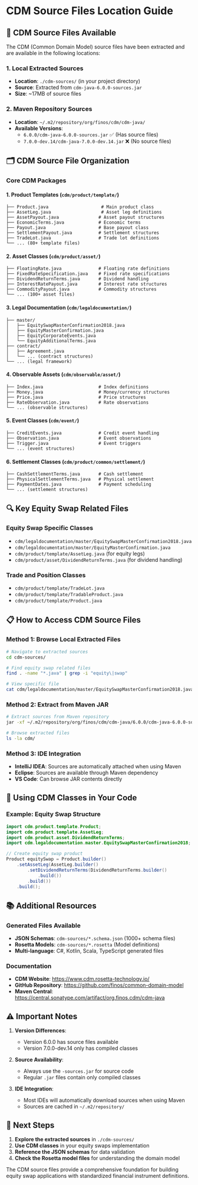 # CDM Source Files Location Guide

## 📁 **CDM Source Files Available**

The CDM (Common Domain Model) source files have been extracted and are available in the following locations:

### **1. Local Extracted Sources**
- **Location**: `./cdm-sources/` (in your project directory)
- **Source**: Extracted from `cdm-java-6.0.0-sources.jar`
- **Size**: ~17MB of source files

### **2. Maven Repository Sources**
- **Location**: `~/.m2/repository/org/finos/cdm/cdm-java/`
- **Available Versions**:
  - `6.0.0/cdm-java-6.0.0-sources.jar` ✅ (Has source files)
  - `7.0.0-dev.14/cdm-java-7.0.0-dev.14.jar` ❌ (No source files)

## 🗂️ **CDM Source File Organization**

### **Core CDM Packages**

#### **1. Product Templates** (`cdm/product/template/`)
```
├── Product.java                    # Main product class
├── AssetLeg.java                   # Asset leg definitions
├── AssetPayout.java               # Asset payout structures
├── EconomicTerms.java             # Economic terms
├── Payout.java                    # Base payout class
├── SettlementPayout.java          # Settlement structures
├── TradeLot.java                  # Trade lot definitions
└── ... (80+ template files)
```

#### **2. Asset Classes** (`cdm/product/asset/`)
```
├── FloatingRate.java              # Floating rate definitions
├── FixedRateSpecification.java    # Fixed rate specifications
├── DividendReturnTerms.java       # Dividend handling
├── InterestRatePayout.java        # Interest rate structures
├── CommodityPayout.java           # Commodity structures
└── ... (100+ asset files)
```

#### **3. Legal Documentation** (`cdm/legaldocumentation/`)
```
├── master/
│   ├── EquitySwapMasterConfirmation2018.java
│   ├── EquityMasterConfirmation.java
│   ├── EquityCorporateEvents.java
│   └── EquityAdditionalTerms.java
├── contract/
│   ├── Agreement.java
│   └── ... (contract structures)
└── ... (legal framework)
```

#### **4. Observable Assets** (`cdm/observable/asset/`)
```
├── Index.java                     # Index definitions
├── Money.java                     # Money/currency structures
├── Price.java                     # Price structures
├── RateObservation.java           # Rate observations
└── ... (observable structures)
```

#### **5. Event Classes** (`cdm/event/`)
```
├── CreditEvents.java              # Credit event handling
├── Observation.java               # Event observations
├── Trigger.java                   # Event triggers
└── ... (event structures)
```

#### **6. Settlement Classes** (`cdm/product/common/settlement/`)
```
├── CashSettlementTerms.java       # Cash settlement
├── PhysicalSettlementTerms.java   # Physical settlement
├── PaymentDates.java              # Payment scheduling
└── ... (settlement structures)
```

## 🔍 **Key Equity Swap Related Files**

### **Equity Swap Specific Classes**
- `cdm/legaldocumentation/master/EquitySwapMasterConfirmation2018.java`
- `cdm/legaldocumentation/master/EquityMasterConfirmation.java`
- `cdm/product/template/AssetLeg.java` (for equity legs)
- `cdm/product/asset/DividendReturnTerms.java` (for dividend handling)

### **Trade and Position Classes**
- `cdm/product/template/TradeLot.java`
- `cdm/product/template/TradableProduct.java`
- `cdm/product/template/Product.java`

## 📋 **How to Access CDM Source Files**

### **Method 1: Browse Local Extracted Files**
```bash
# Navigate to extracted sources
cd cdm-sources/

# Find equity swap related files
find . -name "*.java" | grep -i "equity\|swap"

# View specific file
cat cdm/legaldocumentation/master/EquitySwapMasterConfirmation2018.java
```

### **Method 2: Extract from Maven JAR**
```bash
# Extract sources from Maven repository
jar -xf ~/.m2/repository/org/finos/cdm/cdm-java/6.0.0/cdm-java-6.0.0-sources.jar

# Browse extracted files
ls -la cdm/
```

### **Method 3: IDE Integration**
- **IntelliJ IDEA**: Sources are automatically attached when using Maven
- **Eclipse**: Sources are available through Maven dependency
- **VS Code**: Can browse JAR contents directly

## 🚀 **Using CDM Classes in Your Code**

### **Example: Equity Swap Structure**
```java
import cdm.product.template.Product;
import cdm.product.template.AssetLeg;
import cdm.product.asset.DividendReturnTerms;
import cdm.legaldocumentation.master.EquitySwapMasterConfirmation2018;

// Create equity swap product
Product equitySwap = Product.builder()
    .setAssetLeg(AssetLeg.builder()
        .setDividendReturnTerms(DividendReturnTerms.builder()
            .build())
        .build())
    .build();
```

## 📚 **Additional Resources**

### **Generated Files Available**
- **JSON Schemas**: `cdm-sources/*.schema.json` (1000+ schema files)
- **Rosetta Models**: `cdm-sources/*.rosetta` (Model definitions)
- **Multi-language**: C#, Kotlin, Scala, TypeScript generated files

### **Documentation**
- **CDM Website**: https://www.cdm.rosetta-technology.io/
- **GitHub Repository**: https://github.com/finos/common-domain-model
- **Maven Central**: https://central.sonatype.com/artifact/org.finos.cdm/cdm-java

## ⚠️ **Important Notes**

1. **Version Differences**: 
   - Version 6.0.0 has source files available
   - Version 7.0.0-dev.14 only has compiled classes

2. **Source Availability**: 
   - Always use the `-sources.jar` for source code
   - Regular `.jar` files contain only compiled classes

3. **IDE Integration**: 
   - Most IDEs will automatically download sources when using Maven
   - Sources are cached in `~/.m2/repository/`

## 🎯 **Next Steps**

1. **Explore the extracted sources** in `./cdm-sources/`
2. **Use CDM classes** in your equity swaps implementation
3. **Reference the JSON schemas** for data validation
4. **Check the Rosetta model files** for understanding the domain model

The CDM source files provide a comprehensive foundation for building equity swap applications with standardized financial instrument definitions. 